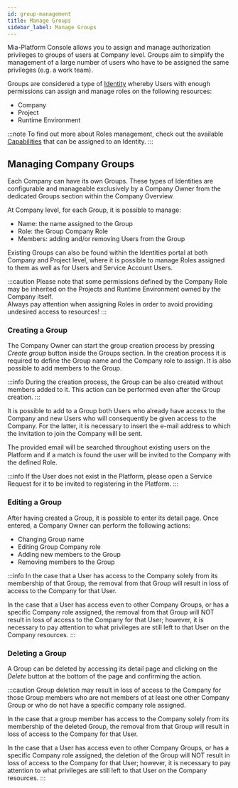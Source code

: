 ```yaml
---
id: group-management
title: Manage Groups
sidebar_label: Manage Groups
---
```


Mia-Platform Console allows you to assign and manage authorization privileges to groups of users at Company level. Groups aim to simplify the management of a large number of users who have to be assigned the same privileges (e.g. a work team).

Groups are considered a type of [Identity](/development_suite/identity-and-access-management/overview.md#identity-and-access-management) whereby Users with enough permissions can assign and manage roles on the following resources:

* Company
* Project
* Runtime Environment

:::note
To find out more about Roles management, check out the available [Capabilities](/development_suite/identity-and-access-management/console-levels-and-permission-management.md#users-capabilities-inside-console) that can be assigned to an Identity.
:::

## Managing Company Groups

Each Company can have its own Groups. These types of Identities are configurable and manageable exclusively by a Company Owner from the dedicated Groups section within the Company Overview. 

At Company level, for each Group, it is possible to manage:

* Name: the name assigned to the Group
* Role: the Group Company Role
* Members: adding and/or removing Users from the Group

Existing Groups can also be found within the Identities portal at both Company and Project level, where it is possible to manage Roles assigned to them as well as for Users and Service Account Users. 

<!-- TODO: ![Group table](./img/group-management/group_table.png) -->

:::caution
Please note that some permissions defined by the Company Role may be inherited on the Projects and Runtime Environment owned by the Company itself.  
Always pay attention when assigning Roles in order to avoid providing undesired access to resources!
:::

### Creating a Group

The Company Owner can start the group creation process by pressing *Create group* button inside the Groups section. In the creation process it is required to define the Group name and the Company role to assign. It is also possible to add members to the Group.

:::info
During the creation process, the Group can be also created without members added to it. This action can be performed even after the Group creation.
:::

<!-- <div style={{display: 'flex', justifyContent: 'center'}}>
  <div style={{display: 'flex', width: '600px'}}>

TODO: ![Add group](./img/group-management/add_user.png)

  </div>
</div> -->

It is possible to add to a Group both Users who already have access to the Company and new Users who will consequently be given access to the Company. For the latter, it is necessary to insert the e-mail address to which the invitation to join the Company will be sent.

The provided email will be searched throughout existing users on the Platform and if a match is found the user will be invited to the Company with the defined Role.

:::info
If the User does not exist in the Platform, please open a Service Request for it to be invited to registering in the Platform.
:::

### Editing a Group

After having created a Group, it is possible to enter its detail page.
Once entered, a Company Owner can perform the following actions:

* Changing Group name
* Editing Group Company role
* Adding new members to the Group
* Removing members to the Group

:::info
In the case that a User has access to the Company solely from its membership of that Group, the removal from that Group will result in loss of access to the Company for that User.  

In the case that a User has access even to other Company Groups, or has a specific Company role assigned, the removal from that Group will NOT result in loss of access to the Company for that User; however, it is necessary to pay attention to what privileges are still left to that User on the Company resources. 
:::

<!-- 
<div style={{display: 'flex', justifyContent: 'center'}}>
  <div style={{display: 'flex', width: '600px'}}>

TODO: ![Edit group](./img/group-management/edit_group.png)

  </div>
</div> -->

### Deleting a Group

A Group can be deleted by accessing its detail page and clicking on the *Delete* button at the bottom of the page and confirming the action.

:::caution
Group deletion may result in loss of access to the Company for those Group members who are not members of at least one other Company Group or who do not have a specific company role assigned.   

In the case that a group member has access to the Company solely from its membership of the deleted Group, the removal from that Group will result in loss of access to the Company for that User.  

In the case that a User has access even to other Company Groups, or has a specific Company role assigned, the deletion of the Group will NOT result in loss of access to the Company for that User; however, it is necessary to pay attention to what privileges are still left to that User on the Company resources.
:::

<!-- 
<div style={{display: 'flex', justifyContent: 'center'}}>
  <div style={{display: 'flex', width: '600px'}}>

TODO: ![Delete group](./img/group-management/delete_group.png)

  </div>
</div> -->
